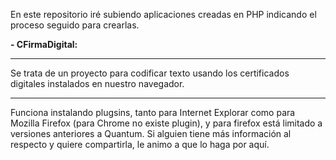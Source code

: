 En este repositorio iré subiendo aplicaciones creadas en PHP indicando el proceso seguido para crearlas.

<b>- CFirmaDigital:</b><hr/>
  Se trata de un proyecto para codificar texto usando los certificados digitales instalados en nuestro navegador.<hr/>
  Funciona instalando plugsins, tanto para Internet Explorar como para Mozilla Firefox (para Chrome no existe plugin), y para firefox está   limitado a versiones anteriores a Quantum.
  Si alguien tiene más información al respecto y quiere compartirla, le animo a que lo haga por aquí.
